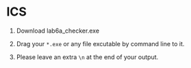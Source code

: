 # ICS

1. Download lab6a_checker.exe

2. Drag your `*.exe` or any file excutable by command line to it.

3. Please leave an extra `\n` at the end of your output.

